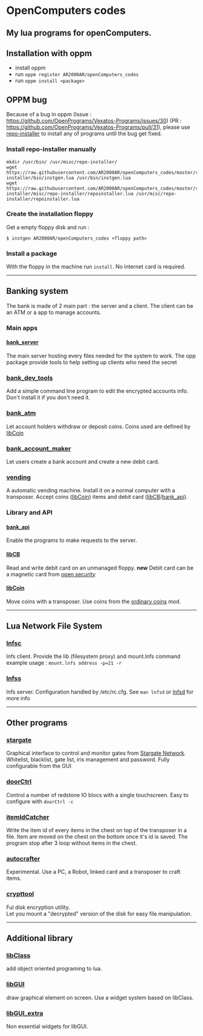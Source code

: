 # OpenComputers codes
My lua programs for openComputers.
---
## Installation with oppm
- install oppm
- run `oppm register AR2000AR/openComputers_codes`
- run `oppm install <package>`
## OPPM bug
Because of a bug in oppm (Issue : https://github.com/OpenPrograms/Vexatos-Programs/issues/30) (PR : https://github.com/OpenPrograms/Vexatos-Programs/pull/31), please use [repo-installer](repo-installer/) to install any of programs until the bug get fixed.
### Install repo-installer manually
```
mkdir /usr/bin/ /usr/misc/repo-installer/
wget https://raw.githubusercontent.com/AR2000AR/openComputers_codes/master/repo-installer/bin/instgen.lua /usr/bin/instgen.lua
wget https://raw.githubusercontent.com/AR2000AR/openComputers_codes/master/repo-installer/misc/repo-installer/repoinstaller.lua /usr/misc/repo-installer/repoinstaller.lua
```
### Create the installation floppy
Get a empty floppy disk and run :
```
$ instgen AR2000AR/openComputers_codes <floppy path>
```
### Install a package
With the floppy in the machine run `install`. No internet card is required.

---
## Banking system
The bank is made of 2 main part : the server and a client. The client can be an ATM or a app to manage accounts.

### Main apps
#### [bank_server](bank_server/)
The main server hosting every files needed for the system to work.
The opp package provide tools to help setting up clients who need the secret

### [bank_dev_tools](bank_dev_tools/)
Add a simple command line program to edit the encrypted accounts info. Don't install it if you don't need it.

### [bank_atm](bank_atm/)
Let account holders withdraw or deposit coins. Coins used are defined by [libCoin](libCoin)

### [bank_account_maker](account_maker/)
Let users create a bank account and create a new debit card.

### [vending](vending/)
A automatic vending machine. Install it on a normal computer with a transposer. Accept coins ([libCoin](libCoin)) items and debit card ([libCB](libCB)/[bank_api](bank_api)).

### Library and API

#### [bank_api](bank_api/)
Enable the programs to make requests to the server.

#### [libCB](libCB/)
Read and write debit card on an unmanaged floppy.
**new** Debit card can be a magnetic card from [open security](https://www.curseforge.com/minecraft/mc-mods/opensecurity)

#### [libCoin](libCoin/)
Move coins with a transposer. Use coins from the [ordinary coins](https://www.curseforge.com/minecraft/mc-mods/ordinary-coins) mod.  

---
## Lua Network File System

### [lnfsc](lnfs/)
lnfs client. Provide the lib (filesystem proxy) and mount.lnfs command
example usage : `mount.lnfs address -p=21 -r`

### [lnfss](lnfs/)
lnfs server. Configuration handled by /etc/rc.cfg. See `man lnfsd` or [lnfsd](lnfs/lnfsd) for more info

---
## Other programs

### [stargate](stargate_ctl/)
Graphical interface to control and monitor gates from [Stargate Network](https://www.curseforge.com/minecraft/mc-mods/stargate-network). Whitelist, blacklist, gate list, iris management and password. Fully configurable from the GUI

### [doorCtrl](doorCtrl/)
Control a number of redstone IO blocs with a single touchscreen. Easy to configure with `doorCtrl -c`

### [itemIdCatcher](itemIdCatcher/)
Write the item id of every items in the chest on top of the transposer in a file. Item are moved on the chest on the bottom once it's id is saved. The program stop after 3 loop without items in the chest.

### [autocrafter](autocrafter/)
Experimental. Use a PC, a Robot, linked card and a transposer to craft items.

### [crypttool](crypttool/)
Ful disk encryption utility.  
Let you mount a "decrypted" version of the disk for easy file manipulation.

---
## Additional library

### [libClass](libClass/)
add object oriented programing to lua.

### [libGUI](libGUI/)
draw graphical element on screen. Use a widget system based on libClass.

### [libGUI_extra](libGUI-extra/)
Non essential widgets for libGUI.

